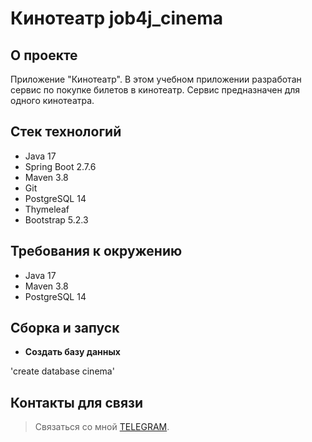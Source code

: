 # Кинотеатр job4j_cinema

## О проекте

Приложение "Кинотеатр".
В этом учебном приложении разработан сервис по покупке билетов в кинотеатр.
Сервис предназначен для одного кинотеатра.

## Стек технологий
- Java 17
- Spring Boot 2.7.6
- Maven 3.8
- Git
- PostgreSQL 14
- Thymeleaf 
- Bootstrap 5.2.3

## Требования к окружению
- Java 17
- Maven 3.8
- PostgreSQL 14

## Сборка и запуск<br>
- **Cоздать базу данных**
 
 'create database cinema'


## Контакты для связи<br>
> Связаться со мной [TELEGRAM](https://t.me/AlekseyNovoselov/).